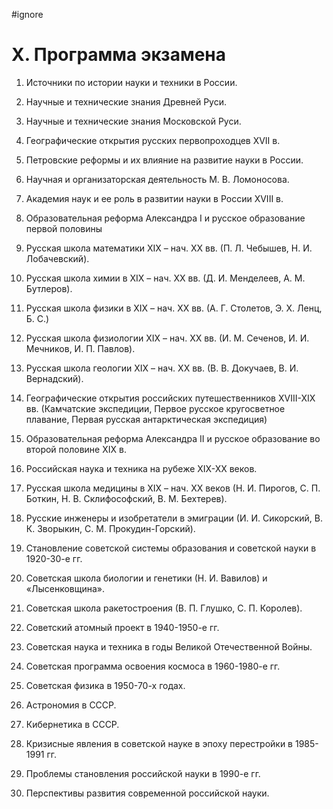 #ignore

# X. Программа экзамена

1. Источники по истории науки и техники в России.

2. Научные и технические знания Древней Руси.

3. Научные и технические знания Московской Руси.

4. Географические открытия русских первопроходцев XVII в.

5. Петровские реформы и их влияние на развитие науки в России.

6. Научная и организаторская деятельность М. В. Ломоносова.

7. Академия наук и ее роль в развитии науки в России XVIII в.

8. Образовательная реформа Александра I и русское образование первой половины

9. Русская школа математики XIX – нач. XX вв. (П. Л. Чебышев, Н. И. Лобачевский).

10. Русская школа химии в XIX – нач. XX вв. (Д. И. Менделеев, А. М. Бутлеров).

11. Русская школа физики в XIX – нач. XX вв. (А. Г. Столетов, Э. Х. Ленц, Б. С.)

12. Русская школа физиологии XIX – нач. XX вв. (И. М. Сеченов, И. И. Мечников, И. П. Павлов).

13. Русская школа геологии XIX – нач. XX вв. (В. В. Докучаев, В. И. Вернадский).

14. Географические открытия российских путешественников XVIII-XIX вв. (Камчатские экспедиции, Первое русское кругосветное плавание, Первая русская антарктическая экспедиция)

15. Образовательная реформа Александра II и русское образование во второй половине XIX в.

16. Российская наука и техника на рубеже XIX-XX веков.

17. Русская школа медицины в XIX – нач. XX веков (Н. И. Пирогов, С. П. Боткин, Н. В. Склифософский, В. М. Бехтерев).

18. Русские инженеры и изобретатели в эмиграции (И. И. Сикорский, В. К. Зворыкин, С. М. Прокудин-Горский).

19. Становление советской системы образования и советской науки в 1920-30-е гг.

20. Советская школа биологии и генетики (Н. И. Вавилов) и «Лысенковщина».

21. Советская школа ракетостроения (В. П. Глушко, С. П. Королев).

22. Советский атомный проект в 1940-1950-е гг.

23. Советская наука и техника в годы Великой Отечественной Войны.

24. Советская программа освоения космоса в 1960-1980-е гг.

25. Советская физика в 1950-70-х годах.

26. Астрономия в СССР.

27. Кибернетика в СССР.

28. Кризисные явления в советской науке в эпоху перестройки в 1985-1991 гг.

29. Проблемы становления российской науки в 1990-е гг.

30. Перспективы развития современной российской науки.